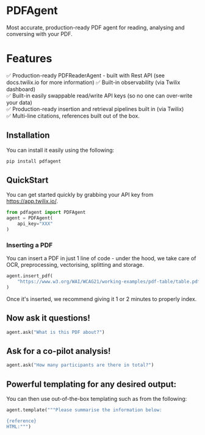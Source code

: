 # PDFAgent

Most accurate, production-ready PDF agent for reading, analysing and conversing with your PDF.

# Features

✅ Production-ready PDFReaderAgent - built with Rest API (see docs.twilix.io for more information)
✅ Built-in observability (via Twilix dashboard)  
✅ Built-in easily swappable read/write API keys (so no one can over-write your data)  
✅ Production-ready insertion and retrieval pipelines built in (via Twilix)  
✅ Multi-line citations, references built out of the box.  


## Installation

You can install it easily using the following: 

```bash
pip install pdfagent
```

## QuickStart

You can get started quickly by grabbing your API key from https://app.twilix.io/.

```python
from pdfagent import PDFAgent
agent = PDFAgent(
    api_key="XXX"
)
```

### Inserting a PDF 

You can insert a PDF in just 1 line of code - under the hood, we take care of OCR, preprocessing,
vectorising, splitting and storage.

```python
agent.insert_pdf(
    "https://www.w3.org/WAI/WCAG21/working-examples/pdf-table/table.pdf"
)
```

Once it's inserted, we recommend giving it 1 or 2 minutes to properly index.

## Now ask it questions!

```python
agent.ask("What is this PDF about?")
```

## Ask for a co-pilot analysis!

```python
agent.ask("How many participants are there in total?")
```

## Powerful templating for any desired output:

You can then use out-of-the-box templating such as from the following:

```python
agent.template("""Please summarise the information below:

{reference}
HTML:""")
```
